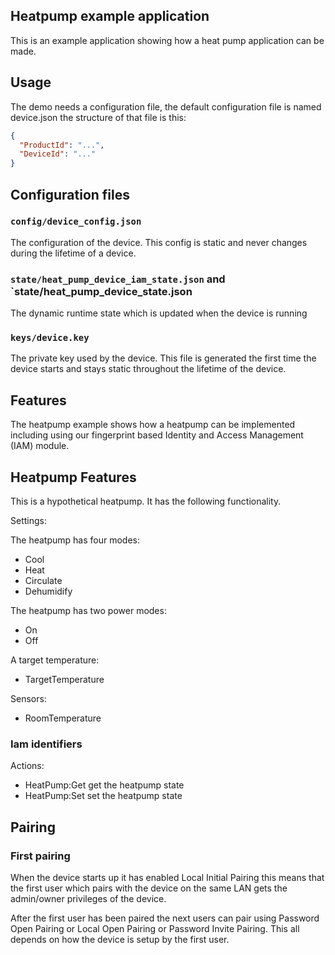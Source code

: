 ## Heatpump example application

This is an example application showing how a heat pump application can be made.

## Usage

The demo needs a configuration file, the default configuration file is
named device.json the structure of that file is this:

```json
{
  "ProductId": "...",
  "DeviceId": "..."
}
```

## Configuration files

### `config/device_config.json`

The configuration of the device. This config is static and never
changes during the lifetime of a device.

### `state/heat_pump_device_iam_state.json` and `state/heat_pump_device_state.json

The dynamic runtime state which is updated when the device is running

### `keys/device.key`

The private key used by the device. This file is generated the first
time the device starts and stays static throughout the lifetime of the
device.

## Features

The heatpump example shows how a heatpump can be implemented including
using our fingerprint based Identity and Access Management (IAM) module.

## Heatpump Features

This is a hypothetical heatpump. It has the following functionality.

Settings:

The heatpump has four modes:

  * Cool
  * Heat
  * Circulate
  * Dehumidify

The heatpump has two power modes:

  * On
  * Off

A target temperature:

  * TargetTemperature

Sensors:

  * RoomTemperature

### Iam identifiers

Actions:
  * HeatPump:Get get the heatpump state
  * HeatPump:Set set the heatpump state

## Pairing

### First pairing

When the device starts up it has enabled Local Initial Pairing this means that
the first user which pairs with the device on the same LAN gets the admin/owner
privileges of the device.

After the first user has been paired the next users can pair using Password Open
Pairing or Local Open Pairing or Password Invite Pairing. This all depends on
how the device is setup by the first user.
